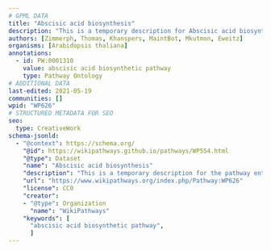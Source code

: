 ```yaml
---
# GPML DATA
title: "Abscisic acid biosynthesis"
description: "This is a temporary description for Abscisic acid biosynthesis"
authors: [Zimmerph, Thomas, Khanspers, MaintBot, Mkutmon, Eweitz]
organisms: [Arabidopsis thaliana]
annotations:
  - id: PW:0001310
    value: abscisic acid biosynthetic pathway
    type: Pathway Ontology
# ADDITIONAL DATA
last-edited: 2021-05-19
communities: []
wpid: "WP626"
# STRUCTURED METADATA FOR SEO
seo:
  type: CreativeWork
schema-jsonld:
  - "@context": https://schema.org/
    "@id": https://wikipathways.github.io/pathways/WP554.html
    "@type": Dataset
    "name": "Abscisic acid biosynthesis"
    "description": "This is a temporary description for the pathway entitled: Abscisic acid biosynthesis"
    "url": "https://www.wikipathways.org/index.php/Pathway:WP626"
    "license": CC0
    "creator":
    - "@type": Organization
      "name": "WikiPathways"
    "keywords": [
      "abscisic acid biosynthetic pathway",
      ]
---
```


